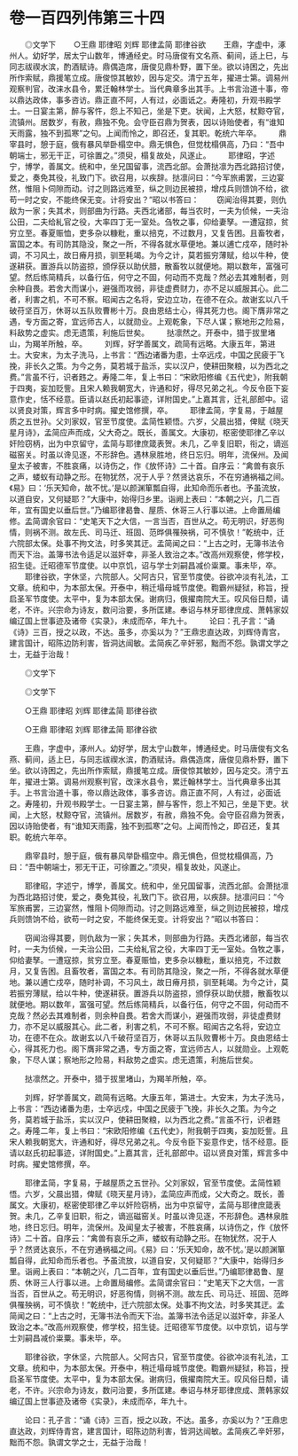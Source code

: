 # 卷一百四列伟第三十四

　　◎文学下 　　○王鼎 耶律昭 刘辉 耶律孟简 耶律谷欲 　　王鼎，字虚中，涿州人。幼好学，居太宁山数年，博通经史。时马唐俊有文名燕、蓟间，适上巳，与同志祓禊水滨，酌酒赋诗。鼎偶造席，唐俊见鼎朴野，置下坐。欲以诗困之，先出所作索赋，鼎援笔立成。唐俊惊其敏妙，因与定交。清宁五年，擢进士第。调易州观察判官，改涞水县令，累迁翰林学士。当代典章多出其手。上书言治道十事，帝以鼎达政体，事多咨访。鼎正直不阿，人有过，必面诋之。寿隆初，升观书殿学士。一日宴主第，醉与客忤，怨上不知己，坐是下吏。状闻，上大怒，杖黥夺官，流镇州。居数岁，有赦，鼎独不免。会守臣召鼎为贺表，因以诗贻使者，有“谁知天雨露，独不到孤寒”之句。上闻而怜之，即召还，复其职。乾统六年卒。 　　鼎宰县时，憩于庭，俄有暴风举卧榻空中。鼎无惧色，但觉枕榻俱高，乃曰：“吾中朝端士，邪无干正，可徐置之。”须臾，榻复故处，风遂止。 　　耶律昭，字述宁，博学，善属文。统和中，坐兄国留事，流西北部。会萧挞凛为西北路招讨使，爱之，奏免其役，礼致门下。欲召用，以疾辞。挞凛问曰：“今军旅甫罢，三边宴然，惟阻卜伺隙而动。讨之则路远难至，纵之则边民被掠，增戍兵则馈饷不给，欲苟一时之安，不能终保无变。计将安出？”昭以书答曰： 　　窃闻治得其要，则仇敌为一家；失其术，则部曲为行路。夫西北诸部，每当农时，一夫为侦候，一夫治公田，二夫给糺官之役，大率四丁无一室处。刍牧之事，仰给妻孥。一遭寇掠，贫穷立至。春夏赈恤，吏多杂以糠粃，重以掊克，不过数月，又复告困。且畜牧者，富国之本。有司防其隐没，聚之一所，不得各就水草便地。兼以逋亡戍卒，随时补调，不习风土，故日瘠月损，驯至耗竭。为今之计，莫若振穷薄赋，给以牛种，使遂耕获。置游兵以防盗掠，颁俘获以助伏腊，散畜牧以就便地。期以数年，富强可望。然后练简精兵，以备行伍，何守之不固，何动而不克哉？然必去其难制者，则余种自畏。若舍大而谋小，避强而攻弱，非徒虚费财力，亦不足以威服其心。此二者，利害之机，不可不察。昭闻古之名将，安边立功，在德不在众。故谢玄以八千破苻坚百万，休哥以五队败曹彬十万。良由恩结士心，得其死力也。阁下膺非常之遇，专方面之寄，宜远师古人，以就勋业。上观乾象，下尽人谋；察地形之险易，料敌势之虚实。虑无遗策，利施后世矣。 　　挞凛然之。开泰中，猎于拔里堵山，为羯羊所触，卒。 　　刘辉，好学善属文，疏简有远略。大康五年，第进士。大安末，为太子洗马，上书言：“西边诸番为患，士卒远戍，中国之民疲于飞挽，非长久之策。为今之务，莫若城于盐泺，实以汉户，使耕田聚粮，以为西北之费。”言虽不行，识者韪之。寿隆二年，复上书曰：“宋欧阳修编《五代史》，附我朝于四夷，妄加贬訾。且宋人赖我朝宽大，许通和好，得尽兄弟之礼。今反令臣下妄意作史，恬不经意。臣请以赵氏初起事迹，详附国史。”上嘉其言，迁礼部郎中。诏以贤良对策，辉言多中时病。擢史馆修撰，卒。 　　耶律孟简，字复易，于越屋质之五世孙。父刘家奴，官至节度使。孟简性颖悟。六岁，父晨出猎，俾赋《晓天星月诗》，孟简应声而成，父大奇之。既长，善属文。大康初，枢密使耶律乙辛以奸险窃柄，出为中京留守，孟简与耶律庶箴表贺。未几，乙辛复旧职，衔之，谪巡磁窑关。时虽以谗见逐，不形辞色。遇林泉胜地，终日忘归。明年，流保州。及闻皇太子被害，不胜哀痛，以诗伤之，作《放怀诗》二十首。自序云：“禽兽有哀乐之声，蝼蚁有动静之形。在物犹然，况于人乎？然贤达哀乐，不在穷通祸福之间。《易》曰：‘乐天知命，故不忧。’是以颜渊箪瓢自得，此知命而乐者也。予虽流放，以道自安，又何疑耶？”大康中，始得归乡里。诣阙上表曰：“本朝之兴，几二百年，宜有国史以垂后世。”乃编耶律曷鲁、屋质、休哥三人行事以进。上命置局编修。孟简谓余官曰：“史笔天下之大信，一言当否，百世从之。苟无明识，好恶徇情，则祸不测。故左氏、司马迁、班固、范晔俱罹殃祸，可不慎欤！”乾统中，迁六院部太保。处事不拘文法，时多笑其迂。孟简闻之曰：“上古之时，无簿书法令而天下治。盖簿书法令适足以滋奸幸，非圣人致治之本。”改高州观察使，修学校，招生徒。迁昭德军节度使。以中京饥，诏与学士刘嗣昌减价粜粟。事未毕，卒。 　　耶律谷欲，字休坚，六院部人。父阿古只，官至节度使。谷欲冲淡有礼法，工文章。统和中，为本部太保。开泰中，稍迁塌母城节度使。鞫霸州疑狱，称旨，授启圣军节度使。太平中，复为本部太保。谢病归，俄擢南院大王。叹风俗日颓，请老，不许。兴宗命为诗友，数问治要，多所匡建。奉诏与林牙耶律庶成、萧韩家奴编辽国上世事迹及诸帝《实录》，未成而卒，年九十。 　　论曰：孔子言：“诵《诗》三百，授之以政，不达。虽多，亦奚以为？”王鼎忠直达政，刘辉侍青宫，建言国计，昭陈边防利害，皆洞达闿敏。孟简疾乙辛奸邪，黜而不怨。孰谓文学之士，无益于治哉！

　　◎文学下

　　◎文学下

　　○王鼎 耶律昭 刘辉 耶律孟简 耶律谷欲

　　○王鼎 耶律昭 刘辉 耶律孟简 耶律谷欲

　　王鼎，字虚中，涿州人。幼好学，居太宁山数年，博通经史。时马唐俊有文名燕、蓟间，适上巳，与同志祓禊水滨，酌酒赋诗。鼎偶造席，唐俊见鼎朴野，置下坐。欲以诗困之，先出所作索赋，鼎援笔立成。唐俊惊其敏妙，因与定交。清宁五年，擢进士第。调易州观察判官，改涞水县令，累迁翰林学士。当代典章多出其手。上书言治道十事，帝以鼎达政体，事多咨访。鼎正直不阿，人有过，必面诋之。寿隆初，升观书殿学士。一日宴主第，醉与客忤，怨上不知己，坐是下吏。状闻，上大怒，杖黥夺官，流镇州。居数岁，有赦，鼎独不免。会守臣召鼎为贺表，因以诗贻使者，有“谁知天雨露，独不到孤寒”之句。上闻而怜之，即召还，复其职。乾统六年卒。

　　鼎宰县时，憩于庭，俄有暴风举卧榻空中。鼎无惧色，但觉枕榻俱高，乃曰：“吾中朝端士，邪无干正，可徐置之。”须臾，榻复故处，风遂止。

　　耶律昭，字述宁，博学，善属文。统和中，坐兄国留事，流西北部。会萧挞凛为西北路招讨使，爱之，奏免其役，礼致门下。欲召用，以疾辞。挞凛问曰：“今军旅甫罢，三边宴然，惟阻卜伺隙而动。讨之则路远难至，纵之则边民被掠，增戍兵则馈饷不给，欲苟一时之安，不能终保无变。计将安出？”昭以书答曰：

　　窃闻治得其要，则仇敌为一家；失其术，则部曲为行路。夫西北诸部，每当农时，一夫为侦候，一夫治公田，二夫给糺官之役，大率四丁无一室处。刍牧之事，仰给妻孥。一遭寇掠，贫穷立至。春夏赈恤，吏多杂以糠粃，重以掊克，不过数月，又复告困。且畜牧者，富国之本。有司防其隐没，聚之一所，不得各就水草便地。兼以逋亡戍卒，随时补调，不习风土，故日瘠月损，驯至耗竭。为今之计，莫若振穷薄赋，给以牛种，使遂耕获。置游兵以防盗掠，颁俘获以助伏腊，散畜牧以就便地。期以数年，富强可望。然后练简精兵，以备行伍，何守之不固，何动而不克哉？然必去其难制者，则余种自畏。若舍大而谋小，避强而攻弱，非徒虚费财力，亦不足以威服其心。此二者，利害之机，不可不察。昭闻古之名将，安边立功，在德不在众。故谢玄以八千破苻坚百万，休哥以五队败曹彬十万。良由恩结士心，得其死力也。阁下膺非常之遇，专方面之寄，宜远师古人，以就勋业。上观乾象，下尽人谋；察地形之险易，料敌势之虚实。虑无遗策，利施后世矣。

　　挞凛然之。开泰中，猎于拔里堵山，为羯羊所触，卒。

　　刘辉，好学善属文，疏简有远略。大康五年，第进士。大安末，为太子洗马，上书言：“西边诸番为患，士卒远戍，中国之民疲于飞挽，非长久之策。为今之务，莫若城于盐泺，实以汉户，使耕田聚粮，以为西北之费。”言虽不行，识者韪之。寿隆二年，复上书曰：“宋欧阳修编《五代史》，附我朝于四夷，妄加贬訾。且宋人赖我朝宽大，许通和好，得尽兄弟之礼。今反令臣下妄意作史，恬不经意。臣请以赵氏初起事迹，详附国史。”上嘉其言，迁礼部郎中。诏以贤良对策，辉言多中时病。擢史馆修撰，卒。

　　耶律孟简，字复易，于越屋质之五世孙。父刘家奴，官至节度使。孟简性颖悟。六岁，父晨出猎，俾赋《晓天星月诗》，孟简应声而成，父大奇之。既长，善属文。大康初，枢密使耶律乙辛以奸险窃柄，出为中京留守，孟简与耶律庶箴表贺。未几，乙辛复旧职，衔之，谪巡磁窑关。时虽以谗见逐，不形辞色。遇林泉胜地，终日忘归。明年，流保州。及闻皇太子被害，不胜哀痛，以诗伤之，作《放怀诗》二十首。自序云：“禽兽有哀乐之声，蝼蚁有动静之形。在物犹然，况于人乎？然贤达哀乐，不在穷通祸福之间。《易》曰：‘乐天知命，故不忧。’是以颜渊箪瓢自得，此知命而乐者也。予虽流放，以道自安，又何疑耶？”大康中，始得归乡里。诣阙上表曰：“本朝之兴，几二百年，宜有国史以垂后世。”乃编耶律曷鲁、屋质、休哥三人行事以进。上命置局编修。孟简谓余官曰：“史笔天下之大信，一言当否，百世从之。苟无明识，好恶徇情，则祸不测。故左氏、司马迁、班固、范晔俱罹殃祸，可不慎欤！”乾统中，迁六院部太保。处事不拘文法，时多笑其迂。孟简闻之曰：“上古之时，无簿书法令而天下治。盖簿书法令适足以滋奸幸，非圣人致治之本。”改高州观察使，修学校，招生徒。迁昭德军节度使。以中京饥，诏与学士刘嗣昌减价粜粟。事未毕，卒。

　　耶律谷欲，字休坚，六院部人。父阿古只，官至节度使。谷欲冲淡有礼法，工文章。统和中，为本部太保。开泰中，稍迁塌母城节度使。鞫霸州疑狱，称旨，授启圣军节度使。太平中，复为本部太保。谢病归，俄擢南院大王。叹风俗日颓，请老，不许。兴宗命为诗友，数问治要，多所匡建。奉诏与林牙耶律庶成、萧韩家奴编辽国上世事迹及诸帝《实录》，未成而卒，年九十。

　　论曰：孔子言：“诵《诗》三百，授之以政，不达。虽多，亦奚以为？”王鼎忠直达政，刘辉侍青宫，建言国计，昭陈边防利害，皆洞达闿敏。孟简疾乙辛奸邪，黜而不怨。孰谓文学之士，无益于治哉！